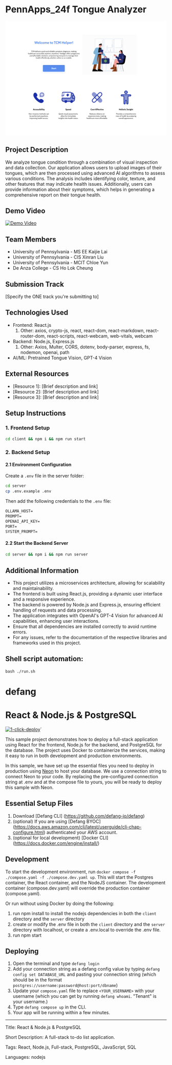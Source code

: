 # PennApps_24f Tongue Analyzer

![Tongue Analyzer](/images/0.png)

## Project Description

We analyze tongue condition through a combination of visual inspection and data collection. Our application allows users to upload images of their tongues, which are then processed using advanced AI algorithms to assess various conditions. The analysis includes identifying color, texture, and other features that may indicate health issues. Additionally, users can provide information about their symptoms, which helps in generating a comprehensive report on their tongue health.

## Demo Video

[![Demo Video](https://img.youtube.com/vi/McSuSOSRtOI/0.jpg)](https://youtu.be/McSuSOSRtOI)

## Team Members

- University of Pennsylvania - MS EE Kaijie Lai
- University of Pennsylvania - CIS Xinran Liu
- University of Pennsylvania - MCIT Chloe Yun
- De Anza College - CS Ho Lok Cheung

## Submission Track

[Specify the ONE track you're submitting to]

## Technologies Used

- Frontend: React.js
  1. Other: axios, crypto-js, react, react-dom, react-markdown, react-router-dom, react-scripts, react-webcam, web-vitals, webcam
- Backend: Node.js, Express.js
  1. Other: Axios, Multer, CORS, dotenv, body-parser, express, fs, nodemon, openai, path
- AI/ML: Pretrained Tongue Vision, GPT-4 Vision

## External Resources

- [Resource 1]: [Brief description and link]
- [Resource 2]: [Brief description and link]
- [Resource 3]: [Brief description and link]

## Setup Instructions

### 1. Frontend Setup

```bash
cd client && npm i && npm run start
```

### 2. Backend Setup

#### 2.1 Environment Configuration

Create a `.env` file in the server folder:

```bash
cd server
cp .env.example .env
```

Then add the following credentials to the `.env` file:

```
OLLAMA_HOST=
PROMPT=
OPENAI_API_KEY=
PORT=
SYSTEM_PROMPT=
```

#### 2.2 Start the Backend Server

```bash
cd server && npm i && npm run server
```

## Additional Information

- This project utilizes a microservices architecture, allowing for scalability and maintainability.
- The frontend is built using React.js, providing a dynamic user interface and a responsive experience.
- The backend is powered by Node.js and Express.js, ensuring efficient handling of requests and data processing.
- The application integrates with OpenAI's GPT-4 Vision for advanced AI capabilities, enhancing user interactions.
- Ensure that all dependencies are installed correctly to avoid runtime errors.
- For any issues, refer to the documentation of the respective libraries and frameworks used in this project.

## Shell script automation:

```
bash ./run.sh
```

# defang

# React & Node.js & PostgreSQL

[![1-click-deploy](https://defang.io/deploy-with-defang.png)](https://portal.defang.dev/redirect?url=https%3A%2F%2Fgithub.com%2Fnew%3Ftemplate_name%3Dsample-nodejs-react-postgres-template%26template_owner%3DDefangSamples)`

This sample project demonstrates how to deploy a full-stack application using React for the frontend, Node.js for the backend, and PostgreSQL for the database. The project uses Docker to containerize the services, making it easy to run in both development and production environments.

In this sample, we have set up the essential files you need to deploy in production using [Neon](https://neon.tech/) to host your database. We use a connection string to connect Neon to your code. By replacing the pre-configured connection string at .env and at the compose file to yours, you will be ready to deploy this sample with Neon.

## Essential Setup Files

1. Download [Defang CLI] (https://github.com/defang-io/defang)
2. (optional) If you are using [Defang BYOC] (https://docs.aws.amazon.com/cli/latest/userguide/cli-chap-configure.html) authenticated your AWS account.
3. (optional for local development) [Docker CLI] (https://docs.docker.com/engine/install/)

## Development

To start the development environment, run `docker compose -f ./compose.yaml -f ./compose.dev.yaml up`. This will start the Postgres container, the React container, and the NodeJS container. The development container (compose.dev.yaml) will override the production container (compose.yaml).

Or run without using Docker by doing the following:

1. run npm install to install the nodejs dependencies in both the `client` directory and the `server` directory
2. create or modify the .env file in both the `client` directory and the `server` directory with localhost, or create a .env.local to override the .env file.
3. run npm start

## Deploying

1. Open the terminal and type `defang login`
2. Add your connection string as a defang config value by typing `defang config set DATABASE_URL` and pasting your connection string (which should be in the format `postgres://username:password@host:port/dbname`)
3. Update your `compose.yaml` file to replace `<YOUR_USERNAME>` with your username (which you can get by running `defang whoami`. "Tenant" is your username.)
4. Type `defang compose up` in the CLI.
5. Your app will be running within a few minutes.

---

Title: React & Node.js & PostgreSQL

Short Description: A full-stack to-do list application.

Tags: React, Node.js, Full-stack, PostgreSQL, JavaScript, SQL

Languages: nodejs
